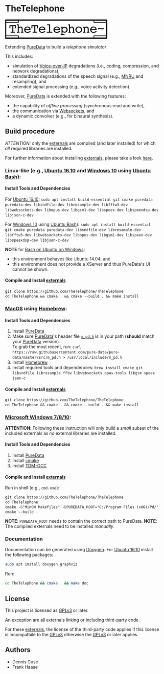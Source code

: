 TheTelephone
===

![TheTelephone-logo](TheTelephone-logo.svg)

Extending [PureData](https://puredata.info/) to build a _telephone simulator_.

This includes:

* simulation of [Voice-over-IP](https://en.wikipedia.org/wiki/Voice_over_IP) degradations (i.e., coding, compression, and network degradations),
* standardized degradations of the speech signal (e.g., [MNRU](https://en.wikipedia.org/wiki/Modulated_Noise_Reference_Unit) and resampling), and
* extended signal processing (e.g., voice activity detection).

Moreover, [PureData](https://puredata.info/) is extended with the following features:

* the capability of _offline processing_ (synchronous read and write),
* the communication via [Websockets](https://en.wikipedia.org/wiki/WebSocket), and
* a dynamic convolver (e.g., for binaural synthesis).

Build procedure
---
_ATTENTION:_ only the [externals](http://pdstatic.iem.at/externals-HOWTO/) are compiled (and later installed) for which _all_ required libraries are installed.  

For further information about installing [externals](http://pdstatic.iem.at/externals-HOWTO/), please take a look [here](https://puredata.info/docs/faq/how-do-i-install-externals-and-help-files).


### Linux-like (e.g., [Ubuntu 16.10](http://releases.ubuntu.com/16.10/) and [Windows 10](https://www.microsoft.com/en-us/windows) using [Ubuntu Bash](https://msdn.microsoft.com/en-us/commandline/wsl/)):

#### Install Tools and Dependencies

For [Ubuntu 16.10](http://releases.ubuntu.com/16.10/):
`sudo apt install build-essential git cmake puredata puredata-dev libsndfile-dev libresample-dev libfftw3-dev libwebsockets-dev libopus-dev libgsm1-dev libspeex-dev libspeexdsp-dev libjson-c-dev`

For [Windows 10](https://www.microsoft.com/en-us/windows) using [Ubuntu Bash](https://msdn.microsoft.com/en-us/commandline/wsl/)):
`sudo apt install build-essential git cmake puredata puredata-dev libsndfile-dev libresample-dev libfftw3-dev libwebsockets-dev libopus-dev libgsm1-dev libspeex-dev libspeexdsp-dev libjson-c-dev`

__NOTE__ for [Bash on Ubuntu on Windows](https://msdn.microsoft.com/en-us/commandline/wsl/):  
* this environment behaves like Ubuntu 14.04, and
* this environment does not provide a XServer and thus PureData's UI cannot be shown.

#### Compile and Install [__externals__](http://pdstatic.iem.at/externals-HOWTO/)

```shell
git clone https://github.com/TheTelephone/TheTelephone
cd TheTelephone && cmake . && cmake --build . && make install
```

### [MacOS](www.apple.com/macos/) using [Homebrew](http://brew.sh):

#### Install Tools and Dependencies

1. Install [PureData](https://puredata.info/docs/faq/macosx)
2. Make sure [PureData](https://puredata.info/docs/faq/macosx)'s header file [`m_pd.h`](https://github.com/pure-data/pure-data/blob/master/src/m_pd.h) is in your path (__should__ match your [PureData](https://puredata.info/) version).  
To grab the most recent, run: `curl https://raw.githubusercontent.com/pure-data/pure-data/master/src/m_pd.h > /usr/local/include/m_pd.h`
3. Install [Homebrew](http://brew.sh)
4. Install required tools and dependencies: `brew install cmake git libsndfile libresample fftw libwebsockets opus-tools libgsm speex json-c`

#### Compile and Install [__externals__](http://pdstatic.iem.at/externals-HOWTO/)

```shell
git clone https://github.com/TheTelephone/TheTelephone
cd TheTelephone && cmake . && cmake --build . && make install
```

### [Microsoft Windows 7/8/10](https://de.wikipedia.org/wiki/Microsoft_Windows):

__ATTENTION__: Following these instruction will only build a _small_ subset of the included externals as _no_ external libraries are installed.

#### Install Tools and Dependencies

1. Install [PureData](https://puredata.info/)
2. Install [cmake](https://cmake.org/)
3. Install [TDM-GCC](http://tdm-gcc.tdragon.net)

#### Compile and Install [__externals__](http://pdstatic.iem.at/externals-HOWTO/)

Run in shell (e.g., `cmd.exe`):
```shell
git clone https://github.com/TheTelephone/TheTelephone
cd TheTelephone
cmake -G"MinGW Makefiles" -DPUREDATA_ROOT="C:/Program Files (x86)/Pd/"
cmake --build .
```

__NOTE__: `PUREDATA_ROOT` needs to contain the correct  path to PureData.
__NOTE__: The compiled externals need to be installed _manually_.

### Documentation

Documentation can be generated using [Doxygen](www.doxygen.org/).
For [Ubuntu 16.10](http://releases.ubuntu.com/16.10/) install the following packages:
```bash
sudo apt install doxygen graphviz
```

Run:
```bash
cd TheTelephone && cmake . && make doc
```

License
---
This project is licensed as [GPLv3](http://www.gnu.org/licenses/gpl-3.0.txt) or later.

An exception are all externals linking or including third-party code.

For these [externals](http://pdstatic.iem.at/externals-HOWTO/), the license of the third-party code applies if this license is incompatbile to the [GPLv3](http://www.gnu.org/licenses/gpl-3.0.txt) otherwise the [GPLv3](http://www.gnu.org/licenses/gpl-3.0.txt) or later applies.

Authors
---
* Dennis Guse
* Frank Haase
